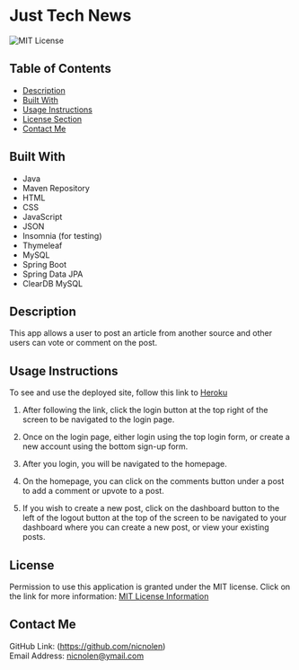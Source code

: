 # Just Tech News

![MIT License](https://img.shields.io/badge/license-MIT-important)

## Table of Contents

- [Description](#description)
- [Built With](#built-with)
- [Usage Instructions](#usage-instructions)
- [License Section](#license)
- [Contact Me](#contact-me)

## Built With

- Java
- Maven Repository
- HTML
- CSS
- JavaScript
- JSON
- Insomnia (for testing)
- Thymeleaf
- MySQL
- Spring Boot
- Spring Data JPA
- ClearDB MySQL

## Description

This app allows a user to post an article from another source and other users can vote or comment on the post.

## Usage Instructions

To see and use the deployed site, follow this link to [Heroku](https://cc-java-api-32.herokuapp.com)

1. After following the link, click the login button at the top right of the screen to be navigated to the login page.

2. Once on the login page, either login using the top login form, or create a new account using the bottom sign-up form.

3. After you login, you will be navigated to the homepage.

4. On the homepage, you can click on the comments button under a post to add a comment or upvote to a post.

5. If you wish to create a new post, click on the dashboard button to the left of the logout button at the top of the screen to be navigated to your dashboard where you can create a new post, or view your existing posts.

## License

Permission to use this application is granted under the MIT license.
Click on the link for more information: [MIT License Information](https://opensource.org/licenses/MIT)

## Contact Me

GitHub Link: (https://github.com/nicnolen)<br>
Email Address: <nicnolen@ymail.com>
